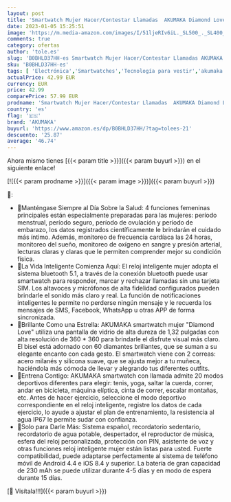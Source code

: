 ```yaml
---
layout: post
title: 'Smartwatch Mujer Hacer/Contestar Llamadas  AKUMAKA Diamond Love  1.32" Reloj Inteligente Mujer Seguimiento Menstrual  Pulsómetro SpO2 Monitor Sueño 20 Modos Deportes Android iOS Oro  Regalo para Mujer'
date: 2023-01-05 15:25:51
image: 'https://m.media-amazon.com/images/I/51ljeRIv6iL._SL500_._SL400_.jpg'
comments: true
category: ofertas
author: 'tole.es'
slug: 'B0BHLD37HH-es Smartwatch Mujer Hacer/Contestar Llamadas AKUMAKA Diamond...'
sku: 'B0BHLD37HH-es'
tags: [ 'Electrónica','Smartwatches','Tecnología para vestir','akumaka','android','🇪🇸', ]
actualPrice: 42.99 EUR
currency: EUR
price: 42.99
comparePrice: 57.99 EUR
prodname: 'Smartwatch Mujer Hacer/Contestar Llamadas  AKUMAKA Diamond Love  1.32" Reloj Inteligente Mujer Seguimiento Menstrual  Pulsómetro SpO2 Monitor Sueño 20 Modos Deportes Android iOS Oro  Regalo para Mujer'
country: 'es'
flag: '🇪🇸'
brand: 'AKUMAKA'
buyurl: 'https://www.amazon.es/dp/B0BHLD37HH/?tag=tolees-21'
descuento: '25.87'
average: '46.74'
---
```


Ahora mismo tienes [{{< param title >}}]({{< param buyurl >}}) en el siguiente enlace!

[![{{< param prodname >}}]({{< param image >}})]({{< param buyurl >}})

🔎:

- 💎Manténgase Siempre al Día Sobre la Salud: 4 funciones femeninas principales están especialmente preparadas para las mujeres: período menstrual, período seguro, período de ovulación y período de embarazo, los datos registrados científicamente le brindarán el cuidado más íntimo. Además, monitoreo de frecuencia cardíaca las 24 horas, monitoreo del sueño, monitoreo de oxígeno en sangre y presión arterial, lecturas claras y claras que le permiten comprender mejor su condición física.
- 💎La Vida Inteligente Comienza Aquí: El reloj inteligente mujer adopta el sistema bluetooth 5.1, a través de la conexión bluetooth puede usar smartwatch para responder, marcar y rechazar llamadas sin una tarjeta SIM. Los altavoces y micrófonos de alta fidelidad configurados pueden brindarle el sonido más claro y real. La función de notificaciones inteligentes le permite no perderse ningún mensaje y le recuerda los mensajes de SMS, Facebook, WhatsApp u otras APP de forma sincronizada.
- 💎Brillante Como una Estrella: AKUMAKA smartwatch mujer "Diamond Love" utiliza una pantalla de vidrio de alta dureza de 1,32 pulgadas con alta resolución de 360 * 360 para brindarle el disfrute visual más claro. El bisel está adornado con 60 diamantes brillantes, que se suman a su elegante encanto con cada gesto. El smartwatch viene con 2 correas: acero milanés y silicona suave, que se ajusta mejor a tu muñeca, haciéndola más cómoda de llevar y alegrando tus diferentes outfits.
- 💎Entrena Contigo: AKUMAKA smartwatch con llamada admite 20 modos deportivos diferentes para elegir: tenis, yoga, saltar la cuerda, correr, andar en bicicleta, máquina elíptica, cinta de correr, escalar montañas, etc. Antes de hacer ejercicio, seleccione el modo deportivo correspondiente en el reloj inteligente, registre los datos de cada ejercicio, lo ayude a ajustar el plan de entrenamiento, la resistencia al agua IP67 le permite sudar con confianza.
- 💎Solo para Darle Más: Sistema español, recordatorio sedentario, recordatorio de agua potable, despertador, el reproductor de música, esfera del reloj personalizada, protección con PIN, asistente de voz y otras funciones reloj inteligente mujer están listas para usted. Fuerte compatibilidad, puede adaptarse perfectamente al sistema de teléfono móvil de Android 4.4 e iOS 8.4 y superior. La batería de gran capacidad de 230 mAh se puede utilizar durante 4-5 días y en modo de espera durante 15 días.

[🛒 Visítala!!!]({{< param buyurl >}})
